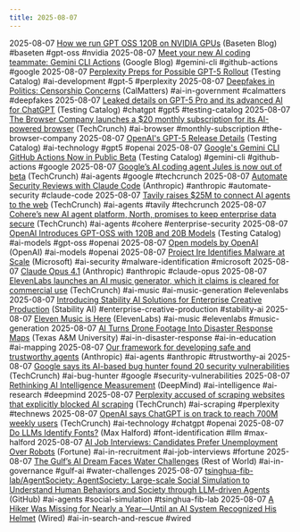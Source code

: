```yaml
---
title: 2025-08-07
---
```


2025-08-07 [How we run GPT OSS 120B on NVIDIA GPUs](https://www.baseten.co/blog/sota-performance-for-gpt-oss-120b-on-nvidia-gpus/) (Baseten Blog) #baseten #gpt-oss #nvidia
2025-08-07 [Meet your new AI coding teammate: Gemini CLI Actions](https://blog.google/technology/developers/introducing-gemini-cli-github-actions/) (Google Blog) #gemini-cli #github-actions #google
2025-08-07 [Perplexity Preps for Possible GPT-5 Rollout](https://www.testingcatalog.com/perplexity-preps-platform-for-possible-gpt-5-rollout/) (Testing Catalog) #ai-development #gpt-5 #perplexity
2025-08-07 [Deepfakes in Politics: Censorship Concerns](https://calmatters.org/commentary/2025/08/deepfake-politics-california-law-censorship/) (CalMatters) #ai-in-government #calmatters #deepfakes
2025-08-07 [Leaked details on GPT-5 Pro and its advanced AI for ChatGPT](https://www.testingcatalog.com/leaked-details-reveal-gpt-5-pro-with-research-level-ai-for-chatgpt/) (Testing Catalog) #chatgpt #gpt5 #testing-catalog
2025-08-07 [The Browser Company launches a $20 monthly subscription for its AI-powered browser](https://techcrunch.com/2025/08/06/the-browser-company-launches-a-20-monthly-subscription-for-its-ai-powered-browser/) (TechCrunch) #ai-browser #monthly-subscription #the-browser-company
2025-08-07 [OpenAI's GPT-5 Release Details](https://www.testingcatalog.com/openais-gpt-5-what-we-know-so-far-about-august-7-release/) (Testing Catalog) #ai-technology #gpt5 #openai
2025-08-07 [Google's Gemini CLI GitHub Actions Now in Public Beta](https://www.testingcatalog.com/google-launches-gemini-cli-github-actions-in-public-beta-for-developers/) (Testing Catalog) #gemini-cli #github-actions #google
2025-08-07 [Google’s AI coding agent Jules is now out of beta](https://techcrunch.com/2025/08/06/googles-ai-coding-agent-jules-is-now-out-of-beta/) (TechCrunch) #ai-agents #google #techcrunch
2025-08-07 [Automate Security Reviews with Claude Code](https://www.anthropic.com/news/automate-security-reviews-with-claude-code) (Anthropic) #anthropic #automate-security #claude-code
2025-08-07 [Tavily raises $25M to connect AI agents to the web](https://techcrunch.com/2025/08/06/tavily-raises-25m-to-connect-ai-agents-to-the-web/) (TechCrunch) #ai-agents #tavily #techcrunch
2025-08-07 [Cohere’s new AI agent platform, North, promises to keep enterprise data secure](https://techcrunch.com/2025/08/06/coheres-new-ai-agent-platform-north-promises-to-keep-enterprise-data-secure/) (TechCrunch) #ai-agents #cohere #enterprise-security
2025-08-07 [OpenAI Introduces GPT-OSS with 120B and 20B Models](https://www.testingcatalog.com/openai-debuts-gpt-oss-with-120b-and-20b-parameter-models/) (Testing Catalog) #ai-models #gpt-oss #openai
2025-08-07 [Open models by OpenAI](https://openai.com/open-models/) (OpenAI) #ai-models #openai
2025-08-07 [Project Ire Identifies Malware at Scale](https://www.microsoft.com/en-us/research/blog/project-ire-autonomously-identifies-malware-at-scale/) (Microsoft) #ai-security #malware-identification #microsoft
2025-08-07 [Claude Opus 4.1](https://www.anthropic.com/news/claude-opus-4-1) (Anthropic) #anthropic #claude-opus
2025-08-07 [ElevenLabs launches an AI music generator, which it claims is cleared for commercial use](https://techcrunch.com/2025/08/05/elevenlabs-launches-an-ai-music-generator-which-it-claims-is-cleared-for-commercial-use/) (TechCrunch) #ai-music #ai-music-generation #elevenlabs
2025-08-07 [Introducing Stability AI Solutions for Enterprise Creative Production](https://stability.ai/news/introducing-stability-ai-solutions) (Stability AI) #enterprise-creative-production #stability-ai
2025-08-07 [Eleven Music is Here](https://elevenlabs.io/blog/eleven-music-is-here) (ElevenLabs) #ai-music #elevenlabs #music-generation
2025-08-07 [AI Turns Drone Footage Into Disaster Response Maps](https://stories.tamu.edu/news/2025/07/28/ai-turns-drone-footage-into-disaster-response-maps-in-minutes/) (Texas A&M University) #ai-in-disaster-response #ai-in-education #ai-mapping
2025-08-07 [Our framework for developing safe and trustworthy agents](https://www.anthropic.com/news/our-framework-for-developing-safe-and-trustworthy-agents) (Anthropic) #ai-agents #anthropic #trustworthy-ai
2025-08-07 [Google says its AI-based bug hunter found 20 security vulnerabilities](https://techcrunch.com/2025/08/04/google-says-its-ai-based-bug-hunter-found-20-security-vulnerabilities/) (TechCrunch) #ai-bug-hunter #google #security-vulnerabilities
2025-08-07 [Rethinking AI Intelligence Measurement](https://deepmind.google/discover/blog/rethinking-how-we-measure-ai-intelligence/) (DeepMind) #ai-intelligence #ai-research #deepmind
2025-08-07 [Perplexity accused of scraping websites that explicitly blocked AI scraping](https://techcrunch.com/2025/08/04/perplexity-accused-of-scraping-websites-that-explicitly-blocked-ai-scraping/) (TechCrunch) #ai-scraping #perplexity #technews
2025-08-07 [OpenAI says ChatGPT is on track to reach 700M weekly users](https://techcrunch.com/2025/08/04/openai-says-chatgpt-is-on-track-to-reach-700m-weekly-users/) (TechCrunch) #ai-technology #chatgpt #openai
2025-08-07 [Do LLMs Identify Fonts?](https://maxhalford.github.io/blog/llm-font-identification/) (Max Halford) #font-identification #llm #max-halford
2025-08-07 [AI Job Interviews: Candidates Prefer Unemployment Over Robots](https://fortune.com/2025/08/03/ai-interviewers-job-seekers-unemployment-hiring-hr-teams/) (Fortune) #ai-in-recruitment #ai-job-interviews #fortune
2025-08-07 [The Gulf’s AI Dream Faces Water Challenges](https://restofworld.org/2025/gulf-ai-water-crisis/) (Rest of World) #ai-in-governance #gulf-ai #water-challenges
2025-08-07 [tsinghua-fib-lab/AgentSociety: AgentSociety: Large-scale Social Simulation to Understand Human Behaviors and Society through LLM-driven Agents](https://github.com/tsinghua-fib-lab/agentsociety/?_bhlid=2038318df13e07ab9a8c65525a01024748fe83c7) (GitHub) #ai-agents #social-simulation #tsinghua-fib-lab
2025-08-07 [A Hiker Was Missing for Nearly a Year—Until an AI System Recognized His Helmet](https://www.wired.com/story/missing-hiker-ai-drone-recovery/) (Wired) #ai-in-search-and-rescue #wired
